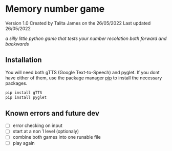 
# Memory number game
Version 1.0
Created by Talita James on the 26/05/2022
Last updated 26/05/2022

_a silly little python game that tests your number recolation both forward and backwards_


## Installation
You will need both gTTS (Google Text-to-Speech) and pyglet. If you dont have either of them, use the package manager [pip](https://pip.pypa.io/en/stable/) to install the necessary packages.

```bash
pip install gTTS
pip install pyglet
```

## Known errors and future dev
- [ ] error checking on input
- [ ] start at a non 1 level (optionaly)
- [ ] combine both games into one runable file
- [ ] play again